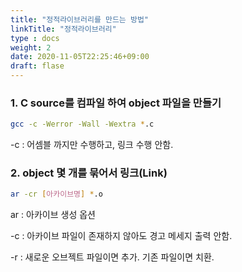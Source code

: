 ```yaml
---
title: "정적라이브러리를 만드는 방법"
linkTitle: "정적라이브러리"
type : docs
weight: 2
date: 2020-11-05T22:25:46+09:00
draft: flase
---
```


### 1. C source를 컴파일 하여 object 파일을 만들기
```bash
gcc -c -Werror -Wall -Wextra *.c 
```
-c : 어셈블 까지만 수행하고, 링크 수행 안함.

### 2. object 몇 개를 묶어서 링크(Link)
```bash
ar -cr [아카이브명] *.o
```
ar : 아카이브 생성 옵션

-c : 아카이브 파일이 존재하지 않아도 경고 메세지 출력 안함.

-r : 새로운 오브젝트 파일이면 추가. 기존 파일이면 치환.


